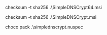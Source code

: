 checksum -t sha256 .\SimpleDNSCrypt64.msi

checksum -t sha256 .\SimpleDNSCrypt.msi

choco pack .\simplednscrypt.nuspec